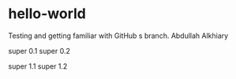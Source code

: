 # hello-world
Testing and getting familiar with GitHub
s branch. Abdullah Alkhiary

super 0.1
super 0.2

super 1.1
super 1.2
